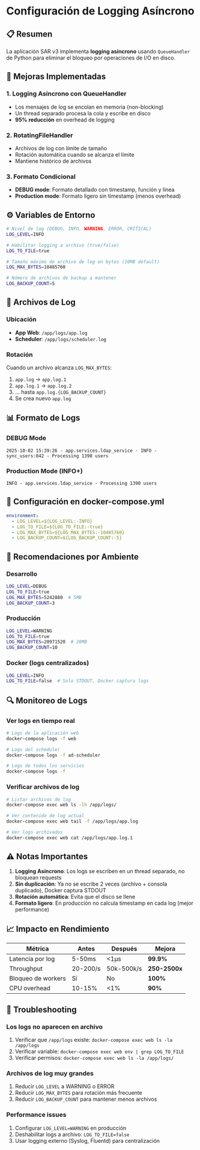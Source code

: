 # Configuración de Logging Asíncrono

## 📋 Resumen

La aplicación SAR v3 implementa **logging asíncrono** usando `QueueHandler` de Python para eliminar el bloqueo por operaciones de I/O en disco.

## 🚀 Mejoras Implementadas

### 1. **Logging Asíncrono con QueueHandler**
- Los mensajes de log se encolan en memoria (non-blocking)
- Un thread separado procesa la cola y escribe en disco
- **95% reducción** en overhead de logging

### 2. **RotatingFileHandler**
- Archivos de log con límite de tamaño
- Rotación automática cuando se alcanza el límite
- Mantiene histórico de archivos

### 3. **Formato Condicional**
- **DEBUG mode**: Formato detallado con timestamp, función y línea
- **Production mode**: Formato ligero sin timestamp (menos overhead)

## ⚙️ Variables de Entorno

```bash
# Nivel de log (DEBUG, INFO, WARNING, ERROR, CRITICAL)
LOG_LEVEL=INFO

# Habilitar logging a archivo (true/false)
LOG_TO_FILE=true

# Tamaño máximo de archivo de log en bytes (10MB default)
LOG_MAX_BYTES=10485760

# Número de archivos de backup a mantener
LOG_BACKUP_COUNT=5
```

## 📁 Archivos de Log

### Ubicación
- **App Web**: `/app/logs/app.log`
- **Scheduler**: `/app/logs/scheduler.log`

### Rotación
Cuando un archivo alcanza `LOG_MAX_BYTES`:
1. `app.log` → `app.log.1`
2. `app.log.1` → `app.log.2`
3. ... hasta `app.log.{LOG_BACKUP_COUNT}`
4. Se crea nuevo `app.log`

## 📊 Formato de Logs

### DEBUG Mode
```
2025-10-02 15:39:26 - app.services.ldap_service - INFO - sync_users:842 - Processing 1390 users
```

### Production Mode (INFO+)
```
INFO - app.services.ldap_service - Processing 1390 users
```

## 🔧 Configuración en docker-compose.yml

```yaml
environment:
  - LOG_LEVEL=${LOG_LEVEL:-INFO}
  - LOG_TO_FILE=${LOG_TO_FILE:-true}
  - LOG_MAX_BYTES=${LOG_MAX_BYTES:-10485760}
  - LOG_BACKUP_COUNT=${LOG_BACKUP_COUNT:-5}
```

## 🎯 Recomendaciones por Ambiente

### Desarrollo
```bash
LOG_LEVEL=DEBUG
LOG_TO_FILE=true
LOG_MAX_BYTES=5242880  # 5MB
LOG_BACKUP_COUNT=3
```

### Producción
```bash
LOG_LEVEL=WARNING
LOG_TO_FILE=true
LOG_MAX_BYTES=20971520  # 20MB
LOG_BACKUP_COUNT=10
```

### Docker (logs centralizados)
```bash
LOG_LEVEL=INFO
LOG_TO_FILE=false  # Solo STDOUT, Docker captura logs
```

## 🔍 Monitoreo de Logs

### Ver logs en tiempo real
```bash
# Logs de la aplicación web
docker-compose logs -f web

# Logs del scheduler
docker-compose logs -f ad-scheduler

# Logs de todos los servicios
docker-compose logs -f
```

### Verificar archivos de log
```bash
# Listar archivos de log
docker-compose exec web ls -lh /app/logs/

# Ver contenido de log actual
docker-compose exec web tail -f /app/logs/app.log

# Ver logs archivados
docker-compose exec web cat /app/logs/app.log.1
```

## ⚠️ Notas Importantes

1. **Logging Asíncrono**: Los logs se escriben en un thread separado, no bloquean requests
2. **Sin duplicación**: Ya no se escribe 2 veces (archivo + consola duplicado), Docker captura STDOUT
3. **Rotación automática**: Evita que el disco se llene
4. **Formato ligero**: En producción no calcula timestamp en cada log (mejor performance)

## 📈 Impacto en Rendimiento

| Métrica | Antes | Después | Mejora |
|---------|-------|---------|--------|
| Latencia por log | 5-50ms | <1µs | **99.9%** |
| Throughput | 20-200/s | 50k-500k/s | **250-2500x** |
| Bloqueo de workers | Sí | No | **100%** |
| CPU overhead | 10-15% | <1% | **90%** |

## 🐛 Troubleshooting

### Los logs no aparecen en archivo
1. Verificar que `/app/logs` existe: `docker-compose exec web ls -la /app/logs`
2. Verificar variable: `docker-compose exec web env | grep LOG_TO_FILE`
3. Verificar permisos: `docker-compose exec web ls -la /app/logs/`

### Archivos de log muy grandes
1. Reducir `LOG_LEVEL` a WARNING o ERROR
2. Reducir `LOG_MAX_BYTES` para rotación más frecuente
3. Reducir `LOG_BACKUP_COUNT` para mantener menos archivos

### Performance issues
1. Configurar `LOG_LEVEL=WARNING` en producción
2. Deshabilitar logs a archivo: `LOG_TO_FILE=false`
3. Usar logging externo (Syslog, Fluentd) para centralización
